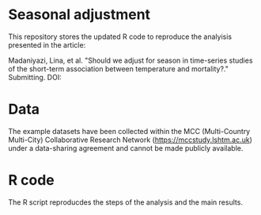 # Seasonal adjustment
This repository stores the updated R code to reproduce the analyisis presented in the article:  

Madaniyazi, Lina, et al. "Should we adjust for season in time-series studies of the short-term association between temperature and mortality?." Submitting. DOI: 

# Data
The example datasets have been collected within the MCC (Multi-Country Multi-City) Collaborative Research Network (https://mccstudy.lshtm.ac.uk) under a data-sharing agreement and cannot be made publicly available.

# R code
The R script reproducdes the steps of the analysis and the main results. 
